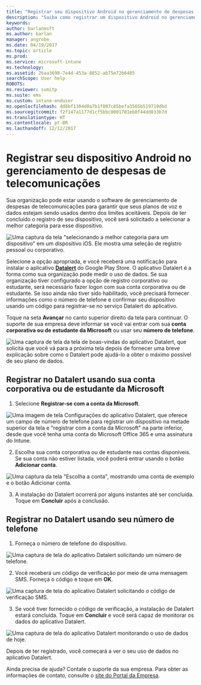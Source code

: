 ```yaml
---
title: "Registrar seu dispositivo Android no gerenciamento de despesas de telecomunicações com o Intune"
description: "Saiba como registrar um dispositivo Android no gerenciamento de despesas de telecomunicações."
keywords: 
author: barlanmsft
ms.author: barlan
manager: angrobe
ms.date: 04/19/2017
ms.topic: article
ms.prod: 
ms.service: microsoft-intune
ms.technology: 
ms.assetid: 26aa3698-7e4d-453a-8852-ab75e72b6485
searchScope: User help
ROBOTS: 
ms.reviewer: sumitp
ms.suite: ems
ms.custom: intune-enduser
ms.openlocfilehash: 4d8bf1304d0a7b1f007c85befa3565b519719dbd
ms.sourcegitcommit: f2f147a1177d1cf5bbc8001701eb8f44dd833b7d
ms.translationtype: HT
ms.contentlocale: pt-BR
ms.lasthandoff: 12/12/2017
---
```

# <a name="enroll-your-android-device-in-telecom-expense-management"></a>Registrar seu dispositivo Android no gerenciamento de despesas de telecomunicações

Sua organização pode estar usando o software de gerenciamento de despesas de telecomunicações para garantir que seus planos de voz e dados estejam sendo usados dentro dos limites aceitáveis. Depois de ter concluído o registro de seu dispositivo, você será solicitado a selecionar a melhor categoria para esse dispositivo.

![Uma captura da tela "selecionando a melhor categoria para um dispositivo" em um dispositivo iOS. Ele mostra uma seleção de registro pessoal ou corporativo.](./media/and-enroll-11-tem-select-best-category.png)

Selecione a opção apropriada, e você receberá uma notificação para instalar o aplicativo [__Datalert__](https://play.google.com/store/apps/details?id=fr.memobox.databox) do Google Play Store. O aplicativo Datalert é a forma como sua organização pode medir o uso de dados. Se sua organização tiver configurado a opção de registro corporativo ou estudante, será necessário fazer logon com sua conta corporativa ou de estudante. Se isso ainda não tiver sido habilitado, você precisará fornecer informações como o número de telefone e confirmar seu dispositivo usando um código para registrar-se no serviço Datalert do aplicativo.

Toque na seta __Avançar__ no canto superior direito da tela para continuar. O suporte de sua empresa deve informar se você vai entrar com sua __conta corporativa ou de estudante da Microsoft__ ou usar seu __número de telefone__.

  ![Uma captura de tela da tela de boas-vindas do aplicativo Datalert, que solicita que você vá para a próxima tela depois de fornecer uma breve explicação sobre como o Datalert pode ajudá-lo a obter o máximo possível de seu plano de dados.](./media/and-enroll-12-tem-datalert-setup.png)

## <a name="enroll-into-datalert-using-your-microsoft-work-or-school-account"></a>Registrar no Datalert usando sua conta corporativa ou de estudante da Microsoft

1. Selecione __Registrar-se com a conta da Microsoft__.

  ![Uma imagem de tela Configurações do aplicativo Datalert, que oferece um campo de número de telefone para registrar um dispositivo na metade superior da tela e "registrar com a conta da Microsoft" na parte inferior, desde que você tenha uma conta do Microsoft Office 365 e uma assinatura do Intune.](./media/and-enroll-12a-tem-datalert-enroll-msft-account.png)

2. Escolha sua conta corporativa ou de estudante nas contas disponíveis. Se sua conta não estiver listada, você poderá entrar usando o botão **Adicionar conta**.

  ![Uma captura da tela "Escolha a conta", mostrando uma conta de exemplo e o botão Adicionar conta.](./media/and-enroll-12b-tem-datalert-enroll-select-msft-account.png)

3. A instalação do Datalert ocorrerá por alguns instantes até ser concluída. Toque em __Concluir__ após a conclusão.

## <a name="enroll-into-datalert-using-your-phone-number"></a>Registrar no Datalert usando seu número de telefone

1. Forneça o número de telefone do dispositivo.

  ![Uma captura de tela do aplicativo Datalert solicitando um número de telefone.](./media/and-enroll-13-tem-datalert-phone-number.png)

2. Você receberá um código de verificação por meio de uma mensagem SMS. Forneça o código e toque em __OK__.

  ![Uma captura de tela do aplicativo Datalert solicitando o código de verificação SMS.](./media/and-enroll-14-tem-datalert-sms.png)

3. Se você tiver fornecido o código de verificação, a instalação de Datalert estará concluída. Toque em __Concluir__ e você será capaz de monitorar os dados do aplicativo Datalert.

  ![Uma captura de tela do aplicativo Datalert monitorando o uso de dados de hoje.](./media/and-enroll-15-tem-datalert-monitoring-active.png)

Depois de ter registrado, você começará a ver o seu uso de dados no aplicativo Datalert.

Ainda precisa de ajuda? Contate o suporte da sua empresa. Para obter as informações de contato, consulte o [site do Portal da Empresa](https://portal.manage.microsoft.com#HelpDeskDialog).
